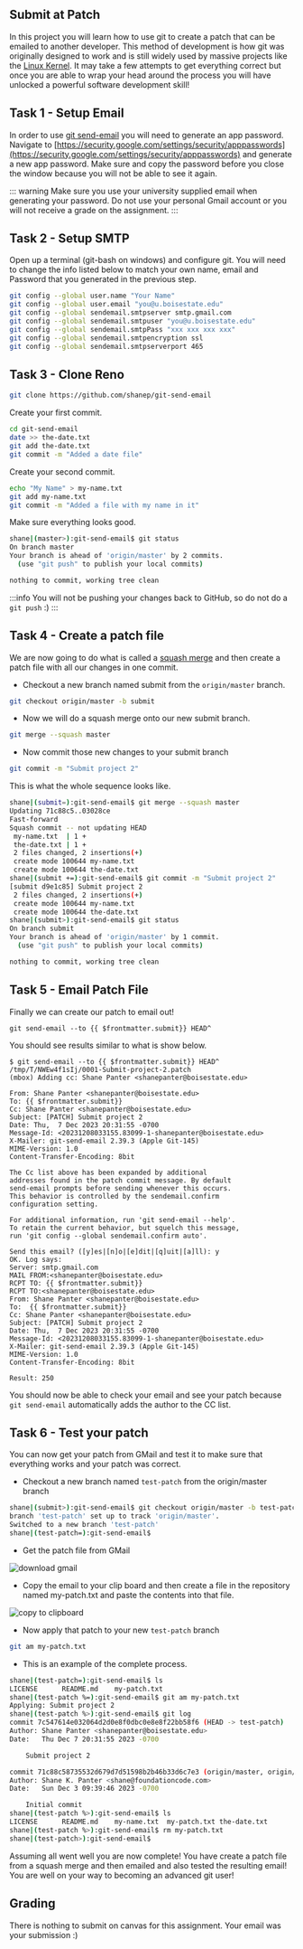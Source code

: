 ## Submit at Patch

In this project you will learn how to use git to create a patch that can be emailed to another
developer. This method of development is how git was originally designed to work and is still widely
used by massive projects like the [Linux
Kernel](https://www.kernel.org/doc/html/v4.15/process/submitting-patches.html).  It may take a few
attempts to get everything correct but once you are able to wrap your head around the process you
will have unlocked a powerful software development skill!

## Task 1 - Setup Email

In order to use [git send-email](https://git-scm.com/docs/git-send-email) you will need to generate
an app password. Navigate to
[https://security.google.com/settings/security/apppasswords](https://security.google.com/settings/security/apppasswords)
and generate a new app password. Make sure and copy the password before you close the window because
you will not be able to see it again.

::: warning
Make sure you use your university supplied email when generating your password. Do not use your
personal Gmail account or you will not receive a grade on the assignment.
:::

## Task 2 - Setup SMTP

Open up a terminal (git-bash on windows) and configure git. You will need to change the info listed
below to match your own name, email and Password that you generated in the previous step.

```bash
git config --global user.name "Your Name"
git config --global user.email "you@u.boisestate.edu"
git config --global sendemail.smtpserver smtp.gmail.com
git config --global sendemail.smtpuser "you@u.boisestate.edu"
git config --global sendemail.smtpPass "xxx xxx xxx xxx"
git config --global sendemail.smtpencryption ssl
git config --global sendemail.smtpserverport 465
```

## Task 3 - Clone Reno

```bash
git clone https://github.com/shanep/git-send-email
```

Create your first commit.

```bash
cd git-send-email
date >> the-date.txt
git add the-date.txt
git commit -m "Added a date file"
```

Create your second commit.

```bash
echo "My Name" > my-name.txt
git add my-name.txt
git commit -m "Added a file with my name in it"
```

Make sure everything looks good.

```bash
shane|(master>):git-send-email$ git status
On branch master
Your branch is ahead of 'origin/master' by 2 commits.
  (use "git push" to publish your local commits)

nothing to commit, working tree clean
```

:::info
You will not be pushing your changes back to GitHub, so do not do a `git push` :)
:::


## Task 4 - Create a patch file

We are now going to do what is called a [squash
merge](https://docs.gitlab.com/ee/user/project/merge_requests/squash_and_merge.html) and then create
a patch file with all our changes in one commit.

- Checkout a new branch named submit from the `origin/master` branch.

```bash
git checkout origin/master -b submit
```

- Now we will do a squash merge onto our new submit branch.

```bash
git merge --squash master
```

- Now commit those new changes to your submit branch

```bash
git commit -m "Submit project 2"
```

This is what the whole sequence looks like.

```bash
shane|(submit=):git-send-email$ git merge --squash master
Updating 71c88c5..03028ce
Fast-forward
Squash commit -- not updating HEAD
 my-name.txt  | 1 +
 the-date.txt | 1 +
 2 files changed, 2 insertions(+)
 create mode 100644 my-name.txt
 create mode 100644 the-date.txt
shane|(submit +=):git-send-email$ git commit -m "Submit project 2"
[submit d9e1c85] Submit project 2
 2 files changed, 2 insertions(+)
 create mode 100644 my-name.txt
 create mode 100644 the-date.txt
shane|(submit>):git-send-email$ git status
On branch submit
Your branch is ahead of 'origin/master' by 1 commit.
  (use "git push" to publish your local commits)

nothing to commit, working tree clean
```

## Task 5 - Email Patch File

Finally we can create our patch to email out!

	git send-email --to {{ $frontmatter.submit}} HEAD^

You should see results similar to what is show below.

	$ git send-email --to {{ $frontmatter.submit}} HEAD^
	/tmp/T/NWEw4f1sIj/0001-Submit-project-2.patch
	(mbox) Adding cc: Shane Panter <shanepanter@boisestate.edu>

	From: Shane Panter <shanepanter@boisestate.edu>
	To: {{ $frontmatter.submit}}
	Cc: Shane Panter <shanepanter@boisestate.edu>
	Subject: [PATCH] Submit project 2
	Date: Thu,  7 Dec 2023 20:31:55 -0700
	Message-Id: <20231208033155.83099-1-shanepanter@boisestate.edu>
	X-Mailer: git-send-email 2.39.3 (Apple Git-145)
	MIME-Version: 1.0
	Content-Transfer-Encoding: 8bit

    The Cc list above has been expanded by additional
    addresses found in the patch commit message. By default
    send-email prompts before sending whenever this occurs.
    This behavior is controlled by the sendemail.confirm
    configuration setting.

    For additional information, run 'git send-email --help'.
    To retain the current behavior, but squelch this message,
    run 'git config --global sendemail.confirm auto'.

	Send this email? ([y]es|[n]o|[e]dit|[q]uit|[a]ll): y
	OK. Log says:
	Server: smtp.gmail.com
	MAIL FROM:<shanepanter@boisestate.edu>
	RCPT TO: {{ $frontmatter.submit}}
	RCPT TO:<shanepanter@boisestate.edu>
	From: Shane Panter <shanepanter@boisestate.edu>
	To:  {{ $frontmatter.submit}}
	Cc: Shane Panter <shanepanter@boisestate.edu>
	Subject: [PATCH] Submit project 2
	Date: Thu,  7 Dec 2023 20:31:55 -0700
	Message-Id: <20231208033155.83099-1-shanepanter@boisestate.edu>
	X-Mailer: git-send-email 2.39.3 (Apple Git-145)
	MIME-Version: 1.0
	Content-Transfer-Encoding: 8bit

	Result: 250


You should now be able to check your email and see your patch because `git send-email` automatically
adds the author to the CC list.

## Task 6 - Test your patch

You can now get your patch from GMail and test it to make sure that everything works and your patch
was correct.

- Checkout a new branch named `test-patch` from the origin/master branch

```bash
shane|(submit>):git-send-email$ git checkout origin/master -b test-patch
branch 'test-patch' set up to track 'origin/master'.
Switched to a new branch 'test-patch'
shane|(test-patch=):git-send-email$
```

- Get the patch file from GMail

![download gmail](/images/gmail-original-email.png)


- Copy the email to your clip board and then create a file in the repository named my-patch.txt and paste the contents
  into that file.

![copy to clipboard](/images/gmail-copy-email.png)

- Now apply that patch to your new `test-patch` branch

```bash
git am my-patch.txt
```

- This is an example of the complete process.

```bash
shane|(test-patch=):git-send-email$ ls
LICENSE      README.md    my-patch.txt
shane|(test-patch %=):git-send-email$ git am my-patch.txt
Applying: Submit project 2
shane|(test-patch %>):git-send-email$ git log
commit 7c547614e032064d2d0e8f0dbc0e8e8f22bb58f6 (HEAD -> test-patch)
Author: Shane Panter <shanepanter@boisestate.edu>
Date:   Thu Dec 7 20:31:55 2023 -0700

    Submit project 2

commit 71c88c58735532d679d7d51598b2b46b33d6c7e3 (origin/master, origin/HEAD)
Author: Shane K. Panter <shane@foundationcode.com>
Date:   Sun Dec 3 09:39:46 2023 -0700

    Initial commit
shane|(test-patch %>):git-send-email$ ls
LICENSE      README.md    my-name.txt  my-patch.txt the-date.txt
shane|(test-patch %>):git-send-email$ rm my-patch.txt
shane|(test-patch>):git-send-email$

```

Assuming all went well you are now complete! You have create a patch file from a squash merge and
then emailed and also tested the resulting email! You are well on your way to becoming an advanced
git user!

## Grading

There is nothing to submit on canvas for this assignment. Your email was your submission :)
